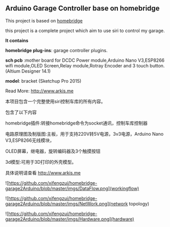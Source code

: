 ## Arduino Garage Controller base on homebridge 

This project is based on [homebridge](https://github.com/nfarina/homebridge)

this project is a  complete project which aim to use siri to control my  garage.

**It contains**  

**homebridge plug-ins**: garage controller plugins.

**sch pcb** :mother board for DCDC Power module,Arduino Nano V3,ESP8266 wifi module,OLED Screen,Relay module,Rotray Encoder and 3 touch button.(Altium Designer 14.1)

**model**:   bracket (Sketchup Pro 2015)

Read More: http://www.arkis.me



本项目包含一个完整使用siri控制车库的所有内容。

包含了以下内容

homebridge插件:转接homebridge命令为socket通讯，控制车库控制器

电路原理图及制版图:主板，用于支持220V转5V电源，3v3电源，Arduino Nano V3,ESP8266无线模块，

OLED屏幕，继电器，旋转编码器及3个触摸按钮

3d模型:可用于3D打印的外壳模型。

具体说明请查看 http://www.arkis.me



![https://github.com/xifengzui/homebridge-garage2Arduino/blob/master/imgs/DataFlow.png](workingflow)



![https://github.com/xifengzui/homebridge-garage2Arduino/blob/master/imgs/NetWork.png](network topology)



![https://github.com/xifengzui/homebridge-garage2Arduino/blob/master/imgs/Hardware.png](hardware)







 






